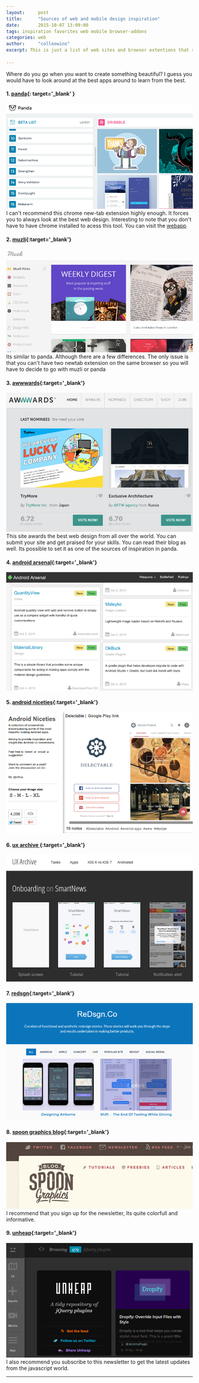 ```yaml
---
layout:     post
title:      "Sources of web and mobile design inspiration"
date:       2015-10-07 13:09:00
tags: inspiration favorites web mobile browser-addons
categories: web
author:     "colleowino"
excerpt: This is just a list of web sites and browser extentions that showcase the best digital designs and helps keep you in the loop regarding web/mobile trends.

---
```

Where do you go when you want to create something beautiful? I guess you would have to look around at the best apps around to learn from the best. 

#### 1. [panda](http://www.usepanda.com/){: target='_blank' }
![muzli](/img/panda.png)
I can't recommend this chrome new-tab extension highly enough. It forces you to always look at the best web design. Interesting to note that you don't have to have chrome installed to acess this tool. You can visit the [webapp](http://usepanda.com/app/#/)

#### 2. [muzli](http://muz.li/){:target='_blank'} 
![muzli](/img/muzli.png)
Its similar to panda. Although there are a few differences. The only issue is that you can't have two newtab extension on the same browser so you will have to decide to go with muzli or panda 

#### 3. [awwwards](http://www.awwwards.com/){:target='_blank'}
![awwwards](/img/awwwards.png)
This site awards the best web design from all over the world. You can submit your site and get praised for your skills. You can read their blog as well. Its possible to set it as one of the sources of inspiration in panda.

#### 4. [android arsenal](https://android-arsenal.com/){:target='_blank'}
![android arsenal](/img/android-arsenal.png)

#### 5. [android niceties](http://androidniceties.tumblr.com/){:target='_blank'}
![niceties](/img/niceties.png)

#### 6. [ux archive ](http://uxarchive.com/){:target='_blank'}
![ux archive](/img/uxarchive.png)

#### 7. [redsgn](http://redsgn.co/){:target='_blank'}
![ReDsgn](/img/redsgn.png)

#### 8. [spoon graphics blog](http://blog.spoongraphics.co.uk/){:target='_blank'}
![spoon graphics blog](/img/spoongraphics.png)
I recommend that you sign up for the newsletter, Its quite colorfull and informative.

#### 9. [unheap](http://www.unheap.com/){:target='_blank'}
![unheap](/img/unheap.png)
I also recommend you subscribe to this newsletter to get the latest updates from the javascript world.

-----


